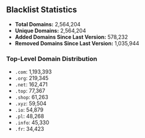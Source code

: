 ## Blacklist Statistics

- **Total Domains:** 2,564,204
- **Unique Domains:** 2,564,204
- **Added Domains Since Last Version:** 578,232
- **Removed Domains Since Last Version:** 1,035,944

### Top-Level Domain Distribution

-  `.com`: 1,193,393
-  `.org`: 219,345
-  `.net`: 162,471
-  `.top`: 77,367
-  `.shop`: 61,263
-  `.xyz`: 59,504
-  `.io`: 54,879
-  `.pl`: 48,268
-  `.info`: 45,330
-  `.fr`: 34,423
